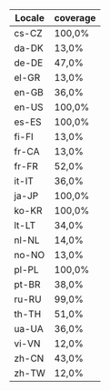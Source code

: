 ﻿| Locale | coverage |
| ------ | -------- |
| cs-CZ | 100,0% |
| da-DK | 13,0% |
| de-DE | 47,0% |
| el-GR | 13,0% |
| en-GB | 36,0% |
| en-US | 100,0% |
| es-ES | 100,0% |
| fi-FI | 13,0% |
| fr-CA | 13,0% |
| fr-FR | 52,0% |
| it-IT | 36,0% |
| ja-JP | 100,0% |
| ko-KR | 100,0% |
| lt-LT | 34,0% |
| nl-NL | 14,0% |
| no-NO | 13,0% |
| pl-PL | 100,0% |
| pt-BR | 38,0% |
| ru-RU | 99,0% |
| th-TH | 51,0% |
| ua-UA | 36,0% |
| vi-VN | 12,0% |
| zh-CN | 43,0% |
| zh-TW | 12,0% |
